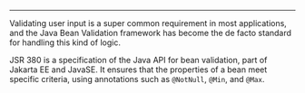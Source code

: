 


---

Validating user input is a super common requirement in most applications, and the Java Bean Validation framework has become the de facto standard for handling this kind of logic.

JSR 380 is a specification of the Java API for bean validation, part of Jakarta EE and JavaSE. It ensures that the properties of a bean meet specific criteria, using annotations such as `@NotNull`, `@Min`, and `@Max`.



